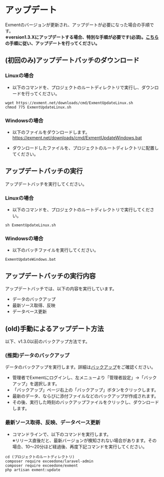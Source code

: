 # アップデート
Exmentのバージョンが更新され、アップデートが必要になった場合の手順です。  
**※version1.3.Xにアップデートする場合、特別な手順が必要です(必須)。[こちら](/ja/update/v1_3)の手順に従い、アップデートを行ってください。**

## (初回のみ)アップデートバッチのダウンロード

### Linuxの場合
- 以下のコマンドを、プロジェクトのルートディレクトリで実行し、ダウンロードを行ってください。

~~~
wget https://exment.net/downloads/cmd/ExmentUpdateLinux.sh
chmod 775 ExmentUpdateLinux.sh
~~~

### Windowsの場合
- 以下のファイルをダウンロードします。  
https://exment.net/downloads/cmd/ExmentUpdateWindows.bat

- ダウンロードしたファイルを、プロジェクトのルートディレクトリに配置してください。


## アップデートバッチの実行
アップデートバッチを実行してください。

### Linuxの場合
- 以下のコマンドを、プロジェクトのルートディレクトリで実行してください。

~~~
sh ExmentUpdateLinux.sh
~~~

### Windowsの場合
- 以下のバッチファイルを実行してください。  

~~~
ExmentUpdateWindows.bat
~~~

## アップデートバッチの実行内容
アップデートバッチでは、以下の内容を実行しています。  
 - データのバックアップ
 - 最新ソース取得、反映
 - データベース更新



## (old)手動によるアップデート方法
以下、v1.3.0以前のバックアップ方法です。

### (推奨)データのバックアップ
データのバックアップを実行します。詳細は[バックアップ](/ja/backup)をご確認ください。  
- 管理者でExmentにログインし、左メニューより「管理者設定」→「バックアップ」を選択します。
- 「バックアップ」ページ右上の「バックアップ」ボタンをクリックします。
- 最新のデータ、ならびに添付ファイルなどのバックアップが作成されます。
- その後、実行した時刻のバックアップファイルをクリックし、ダウンロードします。


### 最新ソース取得、反映、データベース更新
- コマンドラインで、以下のコマンドを実行します。  
※リリース直後だと、最新バージョンが検知されない場合があります。その場合、10～20分ほど経過後、再度下記コマンドを実行してください。  

~~~
cd (プロジェクトのルートディレクトリ)
composer require exceedone/laravel-admin
composer require exceedone/exment
php artisan exment:update
~~~
